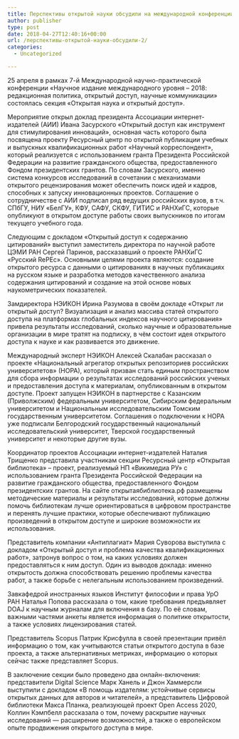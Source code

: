 ```yaml
---
title: Перспективы открытой науки обсудили на международной конференции в Москве
author: publisher
type: post
date: 2018-04-27T12:40:16+00:00
url: /перспективы-открытой-науки-обсудили-2/
categories:
  - Uncategorized

---
```

25 апреля в рамках 7-й Международной научно-практической конференции «Научное издание международного уровня &#8211; 2018: редакционная политика, открытый доступ, научные коммуникации» состоялась секция «Открытая наука и открытый доступ».

Мероприятие открыл доклад президента Ассоциации интернет-издателей (АИИ) Ивана Засурского «Открытый доступ как инструмент для стимулирования инноваций», основная часть которого была посвящена проекту Ресурсный центр по открытой публикации учебных и выпускных квалификационных работ «Научный корреспондент», который реализуется с использованием гранта Президента Российской Федерации на развитие гражданского общества, предоставленного Фондом президентских грантов. По словам Засурского, именно система конкурсов исследований в сочетании с механизмами открытого рецензирования может обеспечить поиск идей и кадров, способных к запуску инновационных проектов. Соглашение о сотрудничестве с АИИ подписал ряд ведущих российских вузов, в т.ч. СПбГУ, НИУ «БелГУ», КФУ, САФУ, СКФУ, ГИТИС и РАНХиГС, которые опубликуют в открытом доступе работы своих выпускников по итогам текущего учебного года.

Следующим с докладом «Открытый доступ к содержанию цитирований» выступил заместитель директора по научной работе ЦЭМИ РАН Сергей Паринов, рассказавший о проекте РАНХиГС «Русский RePEc». Основными целями проекта являются: создание открытого ресурса с данными о цитированиях в научных публикациях на русском языке и разработка методов качественного анализа содержания цитирований и создание на этой основе новых наукометрических показателей.

Замдиректора НЭИКОН Ирина Разумова в своём докладе «Открыт ли открытый доступ? Визуализация и анализ массива статей открытого доступа на платформах глобальных индексов научного цитирования» привела результаты исследований, сколько научные и образовательные организации в мире тратят на подписку, в чём состоит идея открытого доступа к науке и как развивается это движение.

Международный эксперт НЭИКОН Алексей Скалабан рассказал о проекте «Национальный агрегатор открытых репозиториев российских университетов» (НОРА), который призван стать единым пространством для сбора информации о результатах исследований российских ученых и предоставления доступа к материалам, опубликованным в открытом доступе. Проект запущен НЭИКОН в партнерстве с Казанским (Приволжским) федеральным университетом, Сибирским федеральным университетом и Национальным исследовательским Томским государственным университетом. Соглашения о подключении к НОРА уже подписали Белгородский государственный национальный исследовательский университет, Тверской государственный университет и некоторые другие вузы.

Координатор проектов Ассоциации интернет-издателей Наталия Трищенко представила участникам секции Ресурсный центр «Открытая библиотека» – проект, реализуемый НП «Викимедиа РУ» с использованием гранта Президента Российской Федерации на развитие гражданского общества, предоставленного Фондом президентских грантов. На сайте открытаябиблиотека.рф размещены методические материалы и результаты исследований, которые должны помочь библиотекам лучше ориентироваться в цифровом пространстве и перенять лучшие практики, которые обеспечивают публикацию произведений в открытом доступе и широкие возможности их использования.

Представитель компании «Антиплагиат» Мария Суворова выступила с докладом «Открытый доступ и проблема качества квалификационных работ», затронув вопрос о том, на каких условиях должен предоставляться к ним доступ. Один из выводов доклада: именно открытость должна способствовать решению проблемы качества работ, а также борьбе с нелегальным использованием произведений.

Завкафедрой иностранных языков Институт философии и права УрО РАН Наталья Попова рассказала о том, какие требования предъявляет DOAJ к научным журналам для включения в базу. По её словам, важными частями анкеты является информация о политике открытости, а также условиях лицензирования статей.

Представитель Scopus Патрик Крисфулла в своей презентации привёл информацию о том, как учитываются статьи открытого доступа в базе проекта, а также альтернативных метриках, информацию о которых сейчас также представляет Scopus.

В заключение секции было проведено два онлайн-включения: представители Digital Science Марк Ханель и Джон Хаммерсли выступили с докладом «В помощь издателям: устойчивые сервисы открытых данных для авторов и читателей», а представитель Цифровой библиотеки Макса Планка, реализующей проект Open Access 2020, Коллин Кэмпбелл рассказала о том, почему раскрытие научных исследований — расширение возможностей, а также о европейском опыте продвижения открытого доступа в мире.